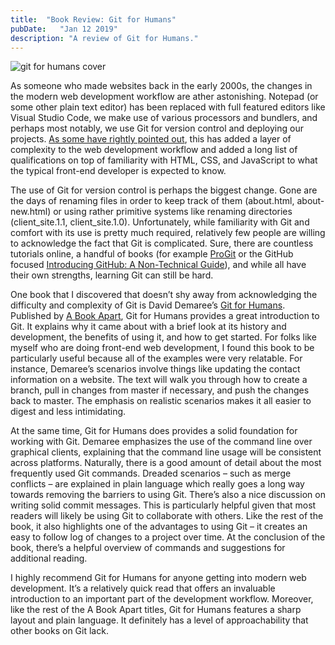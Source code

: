 ```yaml
---
title:  "Book Review: Git for Humans"
pubDate:   "Jan 12 2019"
description: "A review of Git for Humans."
---
```


![git for humans cover](/images/cover-git_for_humans.jpg)

As someone who made websites back in the early 2000s, the changes in the modern web development workflow are ather astonishing. Notepad (or some other plain text editor) has been replaced with full featured editors like Visual Studio Code, we make use of various processors and bundlers, and perhaps most notably, we use Git for version control and deploying our projects. [As some have rightly pointed out](https://medium.com/@mattholt/its-2019-and-i-still-make-websites-with-my-bare-hands-73d4eec6b7), this has added a layer of complexity to the web development workflow and added a long list of qualifications on top of familiarity with HTML, CSS, and JavaScript to what the typical front-end developer is expected to know.

The use of Git for version control is perhaps the biggest change. Gone are the days of renaming files in order to keep track of them (about.html, about-new.html) or using rather primitive systems like renaming directories (client_site.1.1, client_site.1.0). Unfortunately, while familiarity with Git and comfort with its use is pretty much required, relatively few people are willing to acknowledge the fact that Git is complicated. Sure, there are countless tutorials online, a handful of books (for example [ProGit](https://www.amazon.com/gp/product/1484200772/ref=as_li_tl?ie=UTF8&camp=1789&creative=9325&creativeASIN=1484200772&linkCode=as2&tag=jkj239ds92019-20&linkId=256cde94bb4e5e9f2e73e16a9b7f886c) or the GitHub focused [Introducing GitHub: A Non-Technical Guide](https://www.amazon.com/gp/product/1491949740/ref=as_li_tl?ie=UTF8&camp=1789&creative=9325&creativeASIN=1491949740&linkCode=as2&tag=jkj239ds92019-20&linkId=d839b0cf384feaf6f816635714ef0984)), and while all have their own strengths, learning Git can still be hard.

One book that I discovered that doesn’t shy away from acknowledging the difficulty and complexity of Git is David Demaree’s [Git for Humans](https://www.amazon.com/gp/product/1937557383/ref=as_li_tl?ie=UTF8&camp=1789&creative=9325&creativeASIN=1937557383&linkCode=as2&tag=jkj239ds92019-20&linkId=9601954386ffc392ef39b79f74b72854). Published by [A Book Apart](https://abookapart.com/), Git for Humans provides a great introduction to Git. It explains why it came about with a brief look at its history and development, the benefits of using it, and how to get started. For folks like myself who are doing front-end web development, I found this book to be particularly useful because all of the examples were very relatable. For instance, Demaree’s scenarios involve things like updating the contact information on a website. The text will walk you through how to create a branch, pull in changes from master if necessary, and push the changes back to master. The emphasis on realistic scenarios makes it all easier to digest and less intimidating.

At the same time, Git for Humans does provides a solid foundation for working with Git. Demaree emphasizes the use of the command line over graphical clients, explaining that the command line usage will be consistent across platforms. Naturally, there is a good amount of detail about the most frequently used Git commands. Dreaded scenarios – such as merge conflicts – are explained in plain language which really goes a long way towards removing the barriers to using Git. There’s also a nice discussion on writing solid commit messages. This is particularly helpful given that most readers will likely be using Git to collaborate with others. Like the rest of the book, it also highlights one of the advantages to using Git – it creates an easy to follow log of changes to a project over time. At the conclusion of the book, there’s a helpful overview of commands and suggestions for additional reading.

I highly recommend Git for Humans for anyone getting into modern web development. It’s a relatively quick read that offers an invaluable introduction to an important part of the development workflow. Moreover, like the rest of the A Book Apart titles, Git for Humans features a sharp layout and plain language. It definitely has a level of approachability that other books on Git lack.